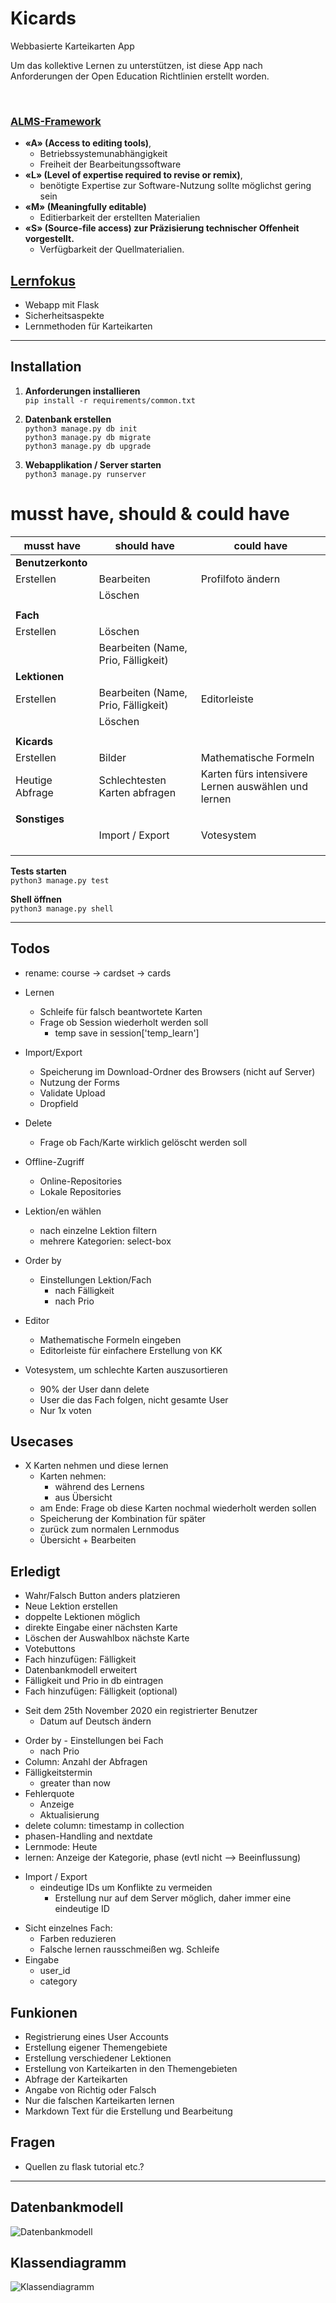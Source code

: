 # Kicards
Webbasierte Karteikarten App <br>

Um das kollektive Lernen zu unterstützen, ist diese App nach Anforderungen der Open Education Richtlinien erstellt worden.<br>

<br>

### <u>**ALMS-Framework**</u> <br>
* **«A» (Access to editing tools)**, <br>
  * Betriebssystemunabhängigkeit <br>
  * Freiheit  der  Bearbeitungssoftware <br>
* **«L» (Level of expertise required to revise or remix)**, <br>
  * benötigte Expertise zur Software-Nutzung sollte möglichst  gering  sein <br>
* **«M» (Meaningfully editable)** <br>
	* Editierbarkeit  der erstellten Materialien <br>
* **«S» (Source-file access) zur Präzisierung technischer Offenheit vorgestellt.** <br>
  * Verfügbarkeit der Quellmaterialien. <br>



## <u>**Lernfokus</u>**
- Webapp mit Flask
- Sicherheitsaspekte
- Lernmethoden für Karteikarten


<hr>

## Installation
1. **Anforderungen installieren** <br>
  ```pip install -r requirements/common.txt```

2. **Datenbank erstellen**<br>
  ```python3 manage.py db init```<br>
    ```python3 manage.py db migrate```<br>
  ```python3 manage.py db upgrade```

3. **Webapplikation / Server starten** <br>
    ```python3 manage.py runserver```



# musst have, should & could have
|musst have         |should have                          | could have            |
|---                |---                                  |---                    |
|**Benutzerkonto**  |                                     |                       |
|Erstellen          |Bearbeiten                           |Profilfoto ändern      |
|                   | Löschen                             |                       |
|                   |                                     |                       |
|**Fach**           |                                     |                       |
|Erstellen          | Löschen                             |                       |
|                   |Bearbeiten (Name, Prio, Fälligkeit)  |                       |
| **Lektionen**     |                                     |                       |
|Erstellen          | Bearbeiten (Name, Prio, Fälligkeit) | Editorleiste          |
|                   |Löschen                              |                       |
|                   |                                     |                       |
|**Kicards**        |                                     |                       |
|Erstellen          | Bilder                              |Mathematische Formeln  |
|Heutige Abfrage    | Schlechtesten Karten abfragen       | Karten fürs intensivere Lernen auswählen und lernen|
|                   |                                     |                       |
|**Sonstiges**      |                                     |                       |
|                   | Import / Export                     |Votesystem             |
|                   |                                     |                       |
|                   |                                     |                       |
|                   |                                     |                       |






  **Tests starten** <br>
  ```python3 manage.py test```

  **Shell öffnen** <br>
  ```python3 manage.py shell```
<hr>



## Todos
- rename: course -> cardset -> cards
- Lernen
  - Schleife für falsch beantwortete Karten
  - Frage ob Session wiederholt werden soll
      - temp save in session['temp_learn']

- Import/Export
  - Speicherung im Download-Ordner des Browsers (nicht auf Server)
  - Nutzung der Forms
  - Validate Upload
  - Dropfield

- Delete 
  - Frage ob Fach/Karte wirklich gelöscht werden soll



- Offline-Zugriff
  - Online-Repositories
  - Lokale Repositories

- Lektion/en wählen 
  - nach einzelne Lektion filtern
  - mehrere Kategorien: select-box

- Order by 
  - Einstellungen Lektion/Fach
    - nach Fälligkeit 
    - nach Prio

- Editor 
  - Mathematische Formeln eingeben
  - Editorleiste für einfachere Erstellung von KK

- Votesystem, um schlechte Karten auszusortieren
  - 90% der User dann delete
  - User die das Fach folgen, nicht gesamte User
  - Nur 1x voten


## Usecases 
- X Karten nehmen und diese lernen
    - Karten nehmen: 
        - während des Lernens
        - aus Übersicht 
    - am Ende: Frage ob diese Karten nochmal wiederholt werden sollen
    - Speicherung der Kombination für später 
    - zurück zum normalen Lernmodus
    - Übersicht + Bearbeiten


## Erledigt
- Wahr/Falsch Button anders platzieren
- Neue Lektion erstellen
- doppelte Lektionen möglich
- direkte Eingabe einer nächsten Karte
- Löschen der Auswahlbox nächste Karte
- Votebuttons
- Fach hinzufügen: Fälligkeit
- Datenbankmodell erweitert
- Fälligkeit und Prio in db eintragen
- Fach hinzufügen: Fälligkeit (optional)
* Seit dem 25th November 2020 ein registrierter Benutzer
  * Datum auf Deutsch ändern
- Order by - Einstellungen bei Fach
  - nach Prio
- Column: Anzahl der Abfragen
- Fälligkeitstermin 
  - greater than now
- Fehlerquote
  - Anzeige
  - Aktualisierung
- delete column: timestamp in collection 
- phasen-Handling and nextdate
- Lernmode: Heute
- lernen: Anzeige der Kategorie, phase (evtl nicht --> Beeinflussung)
* Import / Export 
  - eindeutige IDs um Konflikte zu vermeiden
      - Erstellung nur auf dem Server möglich, daher immer eine eindeutige ID
- Sicht einzelnes Fach: 
  - Farben reduzieren
  - Falsche lernen rausschmeißen wg. Schleife
- Eingabe 
  - user_id
  - category


## Funkionen
- Registrierung eines User Accounts
- Erstellung eigener Themengebiete  
- Erstellung verschiedener Lektionen
- Erstellung von Karteikarten in den Themengebieten
- Abfrage der Karteikarten
- Angabe von Richtig oder Falsch
- Nur die falschen Karteikarten lernen
- Markdown Text für die Erstellung und Bearbeitung

## Fragen
- Quellen zu flask tutorial etc.? 




<hr>

## Datenbankmodell
![Datenbankmodell](/img/Datenbankmodell.png)

## Klassendiagramm
![Klassendiagramm](/img/Klassendiagramm.png)
